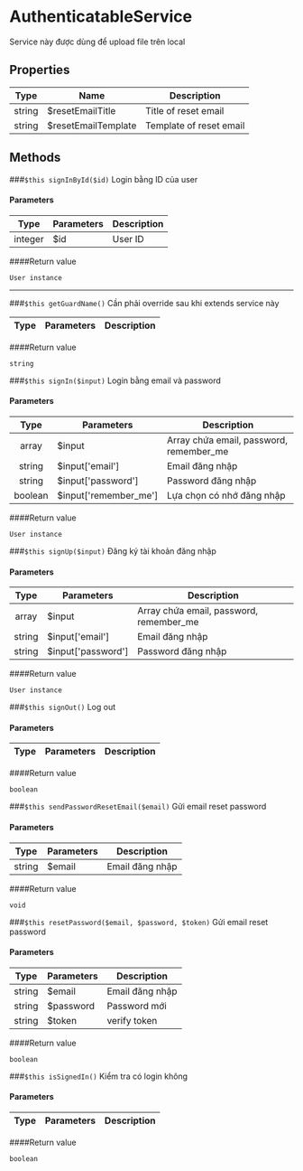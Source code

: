 # AuthenticatableService
Service này được dùng để upload file trên local

## Properties
Type | Name | Description
:---: | -------- | ------------- 
string | $resetEmailTitle | Title of reset email 
string | $resetEmailTemplate | Template of reset email

## Methods
###`$this signInById($id)`
Login bằng ID của user
#### Parameters
Type | Parameters | Description
:---: | --- | ------------- 
integer | $id | User ID

####Return value
```
User instance
```
___

###`$this getGuardName()`
Cần phải override sau khi extends service này

Type | Parameters | Description
:---: | --- | ------------- 

####Return value
```
string
```
                       
###`$this signIn($input)`
Login bằng email và password
#### Parameters
Type | Parameters | Description
:---: | --- | ------------- 
array | $input | Array chứa email, password, remember_me
string | $input['email'] | Email đăng nhập 
string | $input['password'] | Password đăng nhập 
boolean | $input['remember_me'] | Lựa chọn có nhớ đăng nhập

####Return value
```
User instance
```

###`$this signUp($input)`
Đăng ký tài khoản đăng nhập
#### Parameters
Type | Parameters | Description
:---: | --- | ------------- 
array | $input | Array chứa email, password, remember_me
string | $input['email'] | Email đăng nhập 
string | $input['password'] | Password đăng nhập 

####Return value
```
User instance
```

###`$this signOut()`
Log out 
#### Parameters
Type | Parameters | Description
:---: | --- | -------------  

####Return value
```
boolean
```

###`$this sendPasswordResetEmail($email)`
Gửi email reset password
#### Parameters
Type | Parameters | Description
:---: | --- | ------------- 
string | $email | Email đăng nhập  

####Return value
```
void
```

###`$this resetPassword($email, $password, $token)`
Gửi email reset password
#### Parameters
Type | Parameters | Description
:---: | --- | ------------- 
string | $email | Email đăng nhập  
string | $password | Password mới  
string | $token | verify token   

####Return value
```
boolean
```

###`$this isSignedIn()`
Kiểm tra có login không
#### Parameters
Type | Parameters | Description
:---: | --- | -------------    

####Return value
```
boolean
```
          
